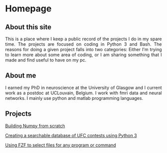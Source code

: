 # Homepage
## About this site
<div style="text-align: justify">
<p>This is a place where I keep a public record of the projects I do in my
spare time. The projects are focused on coding in Python 3 and Bash. The
reasons for doing a given project falls into two categories: Either I'm trying
to learn more about some area of coding, or I am sharing something that I made
and find useful to have on my pc.</p>
</div>

## About me
<div style="text-align: justify">
<p>I earned my PhD in neuroscience at the University of Glasgow and I current
work as a postdoc at UCLouvain, Belgium. I work with fmri data and neural
networks. I mainly use python and matlab programming languages.</p>
</div>

## Projects
[Building Numpy from scratch](./numpy_from_scratch/numpy_from_scratch.md)

[Creating a searchable database of UFC contests using Python 3](./ufc_database/ufc_database.md)

[Using FZF to select files for any program or command](./fzf_launcher/fzf_launcher.md)

